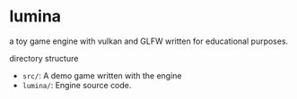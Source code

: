 # lumina

a toy game engine with vulkan and GLFW written for educational purposes.

directory structure
 - `src/`: A demo game written with the engine
 - `lumina/`: Engine source code.
